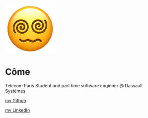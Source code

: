 ![](profile.png)
# Côme 

Telecom Paris Student and part time software enginner @ Dassault Systèmes

[my Github](https://www.github.com/comeyrd)

[my LinkedIn](https://www.linkedin.com/in/come-eyraud)
